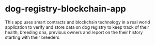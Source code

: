 # dog-registry-blockchain-app
This app uses smart contracts and blockchain technology in a real world application to verify and store data on dog registry to keep track of their health, breeding dna, previous owners and report on the their history starting with their breeders. 
